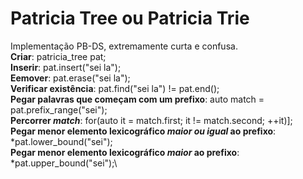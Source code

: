 # Patricia Tree ou Patricia Trie
Implementação PB-DS, extremamente curta e confusa.\
**Criar**: patricia_tree pat; \
**Inserir**: pat.insert("sei la"); \
**Eemover**: pat.erase("sei la"); \
**Verificar existência**: pat.find("sei la") != pat.end(); \
**Pegar palavras que começam com um prefixo**: auto match = pat.prefix_range("sei");\
**Percorrer *match***: for(auto it = match.first; it != match.second; ++it)];\
**Pegar menor elemento lexicográfico *maior ou igual* ao prefixo**: *pat.lower_bound("sei");\
**Pegar menor elemento lexicográfico *maior* ao prefixo**: *pat.upper_bound("sei");\
